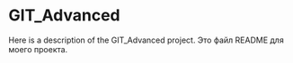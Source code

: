 # GIT_Advanced
Here is a description of the GIT_Advanced project.
Это файл README для моего проекта.
